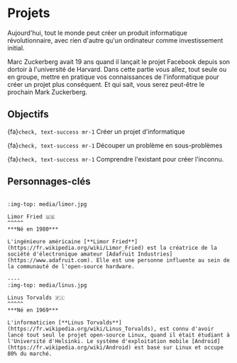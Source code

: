 # Projets

Aujourd'hui, tout le monde peut créer un produit informatique révolutionnaire, avec rien d'autre qu'un ordinateur comme investissement initial.

Marc Zuckerberg avait 19 ans quand il lançait le projet Facebook depuis son dortoir à l'université de Harvard. 
Dans cette partie vous allez, tout seule ou en groupe, mettre en pratique vos connaissances de l'informatique pour créer un projet plus conséquent. Et qui sait, vous serez peut-être le prochain Mark Zuckerberg.

## Objectifs

{fa}`check, text-success mr-1` Créer un projet d'informatique

{fa}`check, text-success mr-1` Découper un problème en sous-problèmes

{fa}`check, text-success mr-1` Comprendre l'existant pour créer l'inconnu.

## Personnages-clés

````{panels}

:img-top: media/limor.jpg

Limor Fried 🇺🇸
^^^^^
***Né en 1980***

L'ingénieure américaine [**Limor Fried**](https://fr.wikipedia.org/wiki/Limor_Fried) est la créatrice de la société d'électronique amateur [Adafruit Industries](https://www.adafruit.com). Elle est une personne influente au sein de la communauté de l'open-source hardware.

----
:img-top: media/linus.jpg

Linus Torvalds 🇫🇮
^^^^^
***Né en 1969***

L'informaticien [**Linus Torvalds**](https://fr.wikipedia.org/wiki/Linus_Torvalds), est connu d'avoir lancé tout seul le projet open-source Linux, quand il était étudiant à l'Université d'Helsinki. Le système d'exploitation mobile [Android](https://fr.wikipedia.org/wiki/Android) est basé sur Linux et occupe 80% du marché.
````
